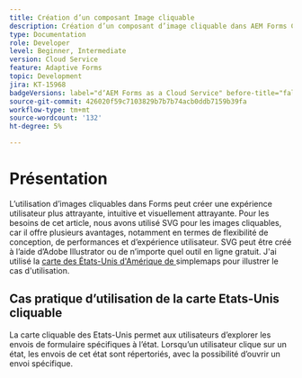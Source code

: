 ```yaml
---
title: Création d’un composant Image cliquable
description: Création d’un composant d’image cliquable dans AEM Forms Cloud Service
type: Documentation
role: Developer
level: Beginner, Intermediate
version: Cloud Service
feature: Adaptive Forms
topic: Development
jira: KT-15968
badgeVersions: label="dʼAEM Forms as a Cloud Service" before-title="false"
source-git-commit: 426020f59c7103829b7b7b74acb0ddb7159b39fa
workflow-type: tm+mt
source-wordcount: '132'
ht-degree: 5%

---
```


# Présentation

L’utilisation d’images cliquables dans Forms peut créer une expérience utilisateur plus attrayante, intuitive et visuellement attrayante. Pour les besoins de cet article, nous avons utilisé SVG pour les images cliquables, car il offre plusieurs avantages, notamment en termes de flexibilité de conception, de performances et d’expérience utilisateur.
SVG peut être créé à l’aide d’Adobe Illustrator ou de n’importe quel outil en ligne gratuit. J&#39;ai utilisé la [carte des États-Unis d&#39;Amérique de ](https://simplemaps.com/resources/svg-us)simplemaps pour illustrer le cas d&#39;utilisation.

## Cas pratique d’utilisation de la carte Etats-Unis cliquable

La carte cliquable des Etats-Unis permet aux utilisateurs d’explorer les envois de formulaire spécifiques à l’état. Lorsqu’un utilisateur clique sur un état, les envois de cet état sont répertoriés, avec la possibilité d’ouvrir un envoi spécifique.

